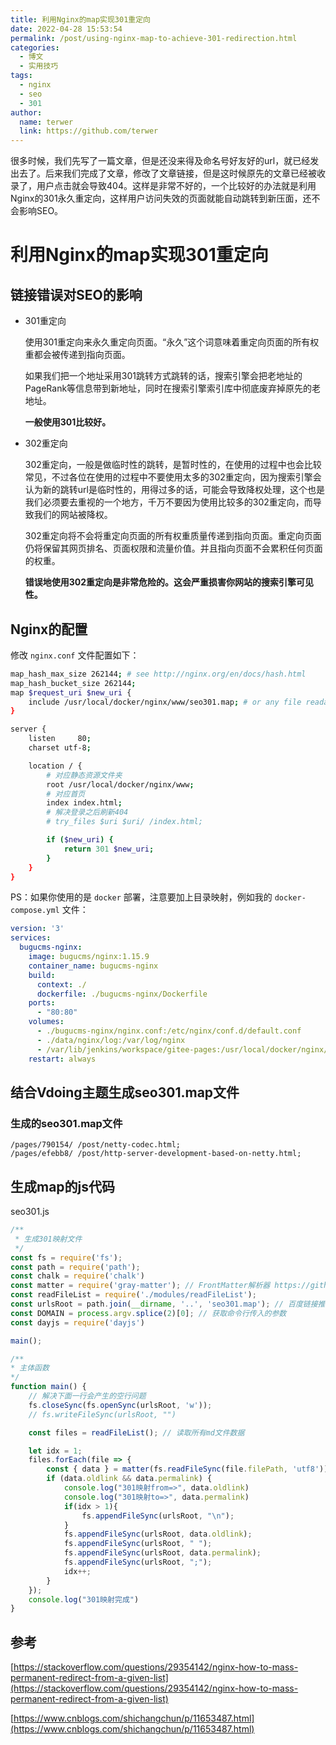 ```yaml
---
title: 利用Nginx的map实现301重定向
date: 2022-04-28 15:53:54
permalink: /post/using-nginx-map-to-achieve-301-redirection.html
categories:
  - 博文
  - 实用技巧
tags:
  - nginx
  - seo
  - 301
author: 
  name: terwer
  link: https://github.com/terwer
---
```


很多时候，我们先写了一篇文章，但是还没来得及命名号好友好的url，就已经发出去了。后来我们完成了文章，修改了文章链接，但是这时候原先的文章已经被收录了，用户点击就会导致404。这样是非常不好的，一个比较好的办法就是利用Nginx的301永久重定向，这样用户访问失效的页面就能自动跳转到新压面，还不会影响SEO。

<!-- more -->

# 利用Nginx的map实现301重定向

## 链接错误对SEO的影响

- 301重定向

  使用301重定向来永久重定向页面。“永久”这个词意味着重定向页面的所有权重都会被传递到指向页面。

  如果我们把一个地址采用301跳转方式跳转的话，搜索引擎会把老地址的PageRank等信息带到新地址，同时在搜索引擎索引库中彻底废弃掉原先的老地址。

  **一般使用301比较好。**

- 302重定向

  302重定向，一般是做临时性的跳转，是暂时性的，在使用的过程中也会比较常见，不过各位在使用的过程中不要使用太多的302重定向，因为搜索引擎会认为新的跳转url是临时性的，用得过多的话，可能会导致降权处理，这个也是我们必须要去重视的一个地方，千万不要因为使用比较多的302重定向，而导致我们的网站被降权。

  302重定向将不会将重定向页面的所有权重质量传递到指向页面。重定向页面仍将保留其网页排名、页面权限和流量价值。并且指向页面不会累积任何页面的权重。

  **错误地使用302重定向是非常危险的。这会严重损害你网站的搜索引擎可见性。**

## Nginx的配置

修改 `nginx.conf` 文件配置如下：

```bash
map_hash_max_size 262144; # see http://nginx.org/en/docs/hash.html
map_hash_bucket_size 262144;
map $request_uri $new_uri {
    include /usr/local/docker/nginx/www/seo301.map; # or any file readable by nginx
}

server {
    listen     80;
    charset utf-8;

    location / {
        # 对应静态资源文件夹
        root /usr/local/docker/nginx/www;
        # 对应首页
        index index.html;
        # 解决登录之后刷新404
        # try_files $uri $uri/ /index.html;

        if ($new_uri) {
            return 301 $new_uri;
        }
    }
}
```

PS：如果你使用的是 `docker` 部署，注意要加上目录映射，例如我的 `docker-compose.yml` 文件：

```yaml
version: '3'
services:
  bugucms-nginx:
    image: bugucms/nginx:1.15.9
    container_name: bugucms-nginx
    build:
      context: ./
      dockerfile: ./bugucms-nginx/Dockerfile
    ports:
      - "80:80"
    volumes:
      - ./bugucms-nginx/nginx.conf:/etc/nginx/conf.d/default.conf
      - ./data/nginx/log:/var/log/nginx
      - /var/lib/jenkins/workspace/gitee-pages:/usr/local/docker/nginx/www
    restart: always
```

## 结合Vdoing主题生成seo301.map文件

### 生成的seo301.map文件

```
/pages/790154/ /post/netty-codec.html;
/pages/efebb8/ /post/http-server-development-based-on-netty.html;
```

## 生成map的js代码

seo301.js

````javascript
/**
 * 生成301映射文件
 */
const fs = require('fs');
const path = require('path');
const chalk = require('chalk')
const matter = require('gray-matter'); // FrontMatter解析器 https://github.com/jonschlinkert/gray-matter
const readFileList = require('./modules/readFileList');
const urlsRoot = path.join(__dirname, '..', 'seo301.map'); // 百度链接推送文件
const DOMAIN = process.argv.splice(2)[0]; // 获取命令行传入的参数
const dayjs = require('dayjs')

main();

/**
* 主体函数
*/
function main() {
    // 解决下面一行会产生的空行问题
    fs.closeSync(fs.openSync(urlsRoot, 'w'));
    // fs.writeFileSync(urlsRoot, "")

    const files = readFileList(); // 读取所有md文件数据

    let idx = 1;
    files.forEach(file => {
        const { data } = matter(fs.readFileSync(file.filePath, 'utf8'));
        if (data.oldlink && data.permalink) {
            console.log("301映射from=>", data.oldlink)
            console.log("301映射to=>", data.permalink)
            if(idx > 1){
                fs.appendFileSync(urlsRoot, "\n");
            }
            fs.appendFileSync(urlsRoot, data.oldlink);
            fs.appendFileSync(urlsRoot, " ");
            fs.appendFileSync(urlsRoot, data.permalink);
            fs.appendFileSync(urlsRoot, ";");
            idx++;
        }
    });
    console.log("301映射完成")
}
````

## 参考

[https://stackoverflow.com/questions/29354142/nginx-how-to-mass-permanent-redirect-from-a-given-list](https://stackoverflow.com/questions/29354142/nginx-how-to-mass-permanent-redirect-from-a-given-list)

[https://www.cnblogs.com/shichangchun/p/11653487.html](https://www.cnblogs.com/shichangchun/p/11653487.html)

